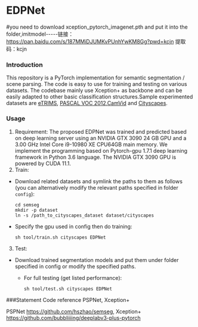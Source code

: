 # EDPNet
#you need to download xception_pytorch_imagenet.pth and put it into the folder,imitmodel-----链接：https://pan.baidu.com/s/187MMiDJUMKvPUnhYwKM8Gg?pwd=kcjn 
提取码：kcjn

### Introduction

This repository is a PyTorch implementation for semantic segmentation / scene parsing. The code is easy to use for training and testing on various datasets. The codebase mainly use Xception+ as backbone and can be easily adapted to other basic classification structures.Sample experimented datasets are [eTRIMS](http://www.ipb.uni-bonn.de/projects/etrims_db/), [PASCAL VOC 2012](http://host.robots.ox.ac.uk:8080/leaderboard/displaylb.php?challengeid=11&compid=6),[CamVid](http://mi.eng.cam.ac.uk/research/projects/VideoRec/CamVid/) and [Cityscapes](https://www.cityscapes-dataset.com).

### Usage
1. Requirement:
The proposed EDPNet was trained and predicted based on deep learning server using an NVIDIA GTX 3090 24 GB GPU and a 3.00 GHz Intel Core i9-10980 XE CPU64GB main memory. We implement the programming based on Pytorch-gpu 1.7.1 deep learning framework in Python 3.6 language. The NVIDIA GTX 3090 GPU is powered by CUDA 11.1.
2. Train:
  - Download related datasets and symlink the paths to them as follows (you can alternatively modify the relevant paths specified in folder `config`):  
     ```
     cd semseg
     mkdir -p dataset
     ln -s /path_to_cityscapes_dataset dataset/cityscapes
     ```
   - Specify the gpu used in config then do training:

     ```shell
     sh tool/train.sh cityscapes EDPNet
     ```
3. Test:
 - Download trained segmentation models and put them under folder specified in config or modify the specified paths.

   - For full testing (get listed performance):

     ```shell
     sh tool/test.sh cityscapes EDPNet
     ```
###Statement
Code reference PSPNet, Xception+

PSPNet
https://github.com/hszhao/semseg,
Xception+
https://github.com/bubbliiiing/deeplabv3-plus-pytorch
